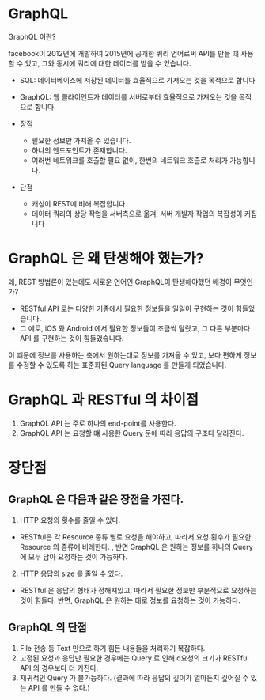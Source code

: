 # GraphQL

GraphQL 이란?

facebook이 2012년에 개발하여 2015년에 공개한 쿼리 언어로써 API를 만들 떄 사용할 수 있고, 그와 동시에 쿼리에 대한 데이터를 받을 수 있습니다.

- SQL: 데이터베이스에 저장된 데이터를 효율적으로 가져오는 것을 목적으로 합니다
- GraphQL: 웹 클라이언트가 데이터를 서버로부터 효율적으로 가져오는 것을 목적으로 합니다.

- 장점

  - 필요한 정보만 가져올 수 있습니다.
  - 하나의 엔드포인트가 존재합니다.
  - 여러번 네트워크를 호출할 필요 없이, 한번의 네트워크 호출로 처리가 가능합니다.

- 단점
  - 캐싱이 REST에 비해 복잡합니다.
  - 데이터 쿼리의 상당 작업을 서버측으로 옮겨, 서버 개발자 작업의 복잡성이 커집니다

# GraphQL 은 왜 탄생해야 했는가?

왜, REST 방법론이 있는데도 새로운 언어인 GraphQL이 탄생해야했던 배경이 무엇인가?

- RESTful API 로는 다양한 기종에서 필요한 정보들을 일일이 구현하는 것이 힘들었습니다.
- 그 예로, iOS 와 Android 에서 필요한 정보들이 조금씩 달랐고, 그 다른 부분마다 API 를 구현하는 것이 힘들었습니다.

이 떄문에 정보를 사용하는 축에서 원하는대로 정보를 가져올 수 있고, 보다 편하게 정보를 수정할 수 있도록 하는 표준화된 Query language 를 만들게 되었습니다.

# GraphQL 과 RESTful 의 차이점

1. GraphQL API 는 주로 하나의 end-point를 사용한다.
2. GraphQL API 는 요청할 떄 사용한 Query 문에 따라 응답의 구조다 달라진다.

# 장단점

## GraphQL 은 다음과 같은 장점을 가진다.

1. HTTP 요청의 횟수를 줄일 수 있다.

- RESTful은 각 Resource 종류 별로 요청을 해야하고, 따라서 요청 횟수가 필요한 Resource 의 종류에 비례한다.
  , 반면 GraphQL 은 원하는 정보를 하나의 Query 에 모두 담아 요청하는 것이 가능하다.

2. HTTP 응답의 size 를 줄일 수 있다.

- RESTful 은 응답의 형태가 정해져있고, 따라서 필요한 정보만 부분적으로 요청하는 것이 힘들다.
  반면, GraphQL 은 원하는 대로 정보를 요청하는 것이 가능하다.

## GraphQL 의 단점

1. File 전송 등 Text 만으로 하기 힘든 내용들을 처리하기 복잡하다.
2. 고정된 요청과 응답만 필요한 경우에는 Query 로 인해 d요청의 크기가 RESTful API 의 경우보다 더 커진다.
3. 재귀적인 Query 가 불가능하다. (결과에 따라 응답의 깊이가 얼마든지 깊어질 수 있는 API 를 만들 수 없다.)
